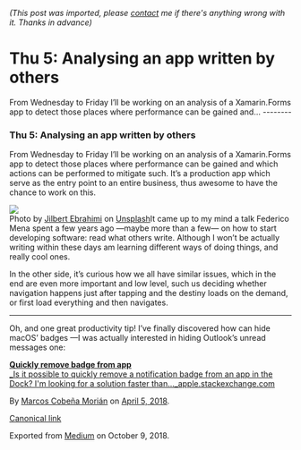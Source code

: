 *(This post was imported, please [contact](#/contact) me if there's anything wrong with it. Thanks in advance)*

  # Thu 5: Analysing an app written by others

   From Wednesday to Friday I’ll be working on an analysis of a Xamarin.Forms app to detect those places where performance can be gained and…   --------
  
### Thu 5: Analysing an app written by others

From Wednesday to Friday I’ll be working on an analysis of a Xamarin.Forms app to detect those places where performance can be gained and which actions can be performed to mitigate such. It’s a production app which serve as the entry point to an entire business, thus awesome to have the chance to work on this.

![](https://cdn-images-1.medium.com/max/800/0*vbffrCWTz924jPae.)  
Photo by [Jilbert Ebrahimi](https://unsplash.com/@jilburr?utm_source=medium&amp;utm_medium=referral) on [Unsplash](https://unsplash.com?utm_source=medium&amp;utm_medium=referral)It came up to my mind a talk Federico Mena spent a few years ago —maybe more than a few— on how to start developing software: read what others write. Although I won’t be actually writing within these days am learning different ways of doing things, and really cool ones.

In the other side, it’s curious how we all have similar issues, which in the end are even more important and low level, such us deciding whether navigation happens just after tapping and the destiny loads on the demand, or first load everything and then navigates.

  
  
--------
  
Oh, and one great productivity tip! I’ve finally discovered how can hide macOS’ badges —I was actually interested in hiding Outlook’s unread messages one:

[**Quickly remove badge from app**  
_Is it possible to quickly remove a notification badge from an app in the Dock? I'm looking for a solution faster than…_apple.stackexchange.com](https://apple.stackexchange.com/questions/163490/quickly-remove-badge-from-app)[](https://apple.stackexchange.com/questions/163490/quickly-remove-badge-from-app)  
  
  
  By [Marcos Cobeña Morián](https://medium.com/@MarcosCobena) on [April 5, 2018](https://medium.com/p/ab9c50246d5a).

[Canonical link](https://medium.com/@MarcosCobena/thu-5-analysing-an-app-written-by-others-ab9c50246d5a)

Exported from [Medium](https://medium.com) on October 9, 2018.

